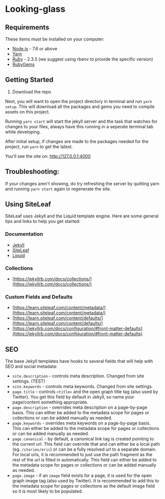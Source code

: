 # Looking-glass


## Requirements

These items must be installed on your computer:

*   [Node.js](http://nodejs.org) - 7.6 or above
*   [Yarn](https://yarnpkg.com/en/docs/install)
*   [Ruby](https://www.ruby-lang.org/en/downloads/) - 2.3.5 (we suggest using rbenv to provide the specific version)
*   [RubyGems](https://rubygems.org/pages/download)

## Getting Started

1. Download the repo

Next, you will want to open the project directory in terminal and run `yarn setup`. This will download all the packages and gems you need to compile assets on this project.

Running `yarn start` will start the jekyll server and the task that watches for changes to your files, always have this running in a seperate terminal tab while developing.

After initial setup, if changes are made to the packages needed for the project, run `yarn` to get the latest.

You'll see the site on: http://127.0.0.1:4000

## Troubleshooting: 
If your changes aren't showing, do try refreshing the server by quitting yarn and running `yarn start` again to regenerate the site.


## Using SiteLeaf

SiteLeaf uses Jekyll and the Liquid template engine. Here are some general tips and links to help you get started:

### Documentation

*   [Jekyll](https://jekyllrb.com/docs/home/)
*   [SiteLeaf](https://learn.siteleaf.com/)
*   [Liquid](https://shopify.github.io/liquid/)

### Collections

*   [https://jekyllrb.com/docs/collections/](https://jekyllrb.com/docs/collections/)

### Custom Fields and Defaults

*   [https://learn.siteleaf.com/content/metadata/](https://learn.siteleaf.com/content/metadata/)
*   [https://learn.siteleaf.com/content/defaults/](https://learn.siteleaf.com/content/defaults/)
*   [https://jekyllrb.com/docs/configuration/#front-matter-defaults](https://jekyllrb.com/docs/configuration/#front-matter-defaults)


## SEO

The base Jekyll templates have hooks to several fields that will help with SEO and social metadata:

*   `site.description` - controls meta description. Changed from site settings. (TEST)
*   `site.keywords` - controls meta keywords. Changed from site settings.
*   `page.title` - controls `<title>` and the open graph title tag (also used by Twitter). You get this field by default in Jekyll, so name your page/content something appropriate.
*   `page.description` - overrides meta description on a page-by-page basis. This can either be added to the metadata scope for pages or collections or can be added manually as needed.
*   `page.keywords` - overrides meta keywords on a page-by-page basis. This can either be added to the metadata scope for pages or collections or can be added manually as needed.
*   `page.canonical` - by default, a canonical link tag is created pointing to the current url. This field can override that and can either be a local path (eg. `/stories/eric`) or can be a fully resolved url to a separate domain. For local urls, it is recommended to just use the path fragment as the rest of the url is filled in automatically. This field can either be added to the metadata scope for pages or collections or can be added manually as needed.
*   `page.image` - if an `image` field exists for a page, it is used for the open graph image tag (also used by Twitter). It is recommended to add this to the metadata scope for pages or collections as the default image field so it is most likely to be populated.
